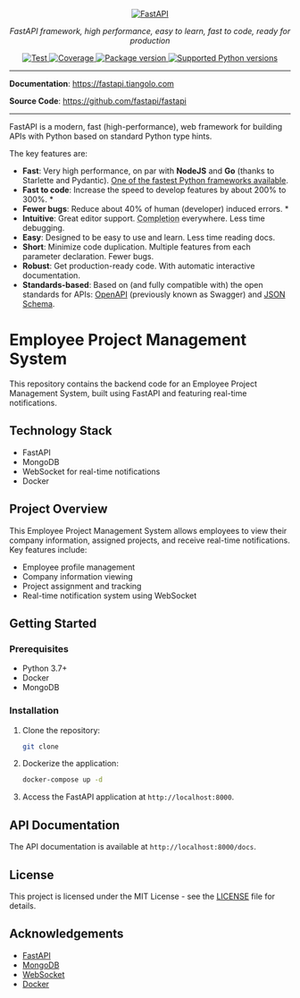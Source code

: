 
<p align="center">
  <a href="https://fastapi.tiangolo.com"><img src="https://fastapi.tiangolo.com/img/logo-margin/logo-teal.png" alt="FastAPI"></a>
</p>
<p align="center">
    <em>FastAPI framework, high performance, easy to learn, fast to code, ready for production</em>
</p>
<p align="center">
<a href="https://github.com/fastapi/fastapi/actions?query=workflow%3ATest+event%3Apush+branch%3Amaster" target="_blank">
    <img src="https://github.com/fastapi/fastapi/workflows/Test/badge.svg?event=push&branch=master" alt="Test">
</a>
<a href="https://coverage-badge.samuelcolvin.workers.dev/redirect/fastapi/fastapi" target="_blank">
    <img src="https://coverage-badge.samuelcolvin.workers.dev/fastapi/fastapi.svg" alt="Coverage">
</a>
<a href="https://pypi.org/project/fastapi" target="_blank">
    <img src="https://img.shields.io/pypi/v/fastapi?color=%2334D058&label=pypi%20package" alt="Package version">
</a>
<a href="https://pypi.org/project/fastapi" target="_blank">
    <img src="https://img.shields.io/pypi/pyversions/fastapi.svg?color=%2334D058" alt="Supported Python versions">
</a>
</p>

---

**Documentation**: <a href="https://fastapi.tiangolo.com" target="_blank">https://fastapi.tiangolo.com</a>

**Source Code**: <a href="https://github.com/fastapi/fastapi" target="_blank">https://github.com/fastapi/fastapi</a>

---

FastAPI is a modern, fast (high-performance), web framework for building APIs with Python based on standard Python type hints.

The key features are:

* **Fast**: Very high performance, on par with **NodeJS** and **Go** (thanks to Starlette and Pydantic). [One of the fastest Python frameworks available](#performance).
* **Fast to code**: Increase the speed to develop features by about 200% to 300%. *
* **Fewer bugs**: Reduce about 40% of human (developer) induced errors. *
* **Intuitive**: Great editor support. <abbr title="also known as auto-complete, autocompletion, IntelliSense">Completion</abbr> everywhere. Less time debugging.
* **Easy**: Designed to be easy to use and learn. Less time reading docs.
* **Short**: Minimize code duplication. Multiple features from each parameter declaration. Fewer bugs.
* **Robust**: Get production-ready code. With automatic interactive documentation.
* **Standards-based**: Based on (and fully compatible with) the open standards for APIs: <a href="https://github.com/OAI/OpenAPI-Specification" class="external-link" target="_blank">OpenAPI</a> (previously known as Swagger) and <a href="https://json-schema.org/" class="external-link" target="_blank">JSON Schema</a>.

# Employee Project Management System

This repository contains the backend code for an Employee Project Management System, built using FastAPI and featuring real-time notifications.

## Technology Stack

- FastAPI
- MongoDB
- WebSocket for real-time notifications
- Docker

## Project Overview

This Employee Project Management System allows employees to view their company information, assigned projects, and receive real-time notifications. Key features include:

- Employee profile management
- Company information viewing
- Project assignment and tracking
- Real-time notification system using WebSocket

## Getting Started

### Prerequisites

- Python 3.7+
- Docker
- MongoDB

### Installation

1. Clone the repository:
    
    ```bash
    git clone
    ```

2. Dockerize the application:

    ```bash
    docker-compose up -d
    ```

3. Access the FastAPI application at `http://localhost:8000`.

## API Documentation

The API documentation is available at `http://localhost:8000/docs`.

## License

This project is licensed under the MIT License - see the [LICENSE](LICENSE) file for details.

## Acknowledgements

- [FastAPI](https://fastapi.tiangolo.com)
- [MongoDB](https://www.mongodb.com)
- [WebSocket](https://developer.mozilla.org/en-US/docs/Web/API/WebSockets_API)
- [Docker](https://www.docker.com)